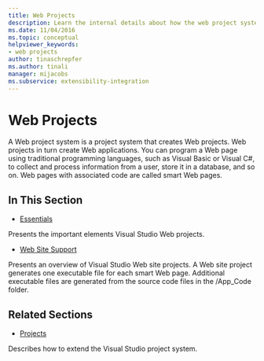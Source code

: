 ```yaml
---
title: Web Projects
description: Learn the internal details about how the web project system work in Visual Studio, for developers who want to extend Visual Studio.
ms.date: 11/04/2016
ms.topic: conceptual
helpviewer_keywords:
- web projects
author: tinaschrepfer
ms.author: tinali
manager: mijacobs
ms.subservice: extensibility-integration
---
```

# Web Projects

A Web project system is a project system that creates Web projects. Web projects in turn create Web applications. You can program a Web page using traditional programming languages, such as Visual Basic or Visual C#, to collect and process information from a user, store it in a database, and so on. Web pages with associated code are called smart Web pages.

## In This Section
- [Essentials](../../extensibility/internals/web-project-essentials.md)

 Presents the important elements Visual Studio Web projects.

- [Web Site Support](../../extensibility/internals/web-site-support.md)

 Presents an overview of Visual Studio Web site projects. A Web site project generates one executable file for each smart Web page. Additional executable files are generated from the source code files in the /App_Code folder.

## Related Sections
- [Projects](../../extensibility/internals/projects.md)

 Describes how to extend the Visual Studio project system.
